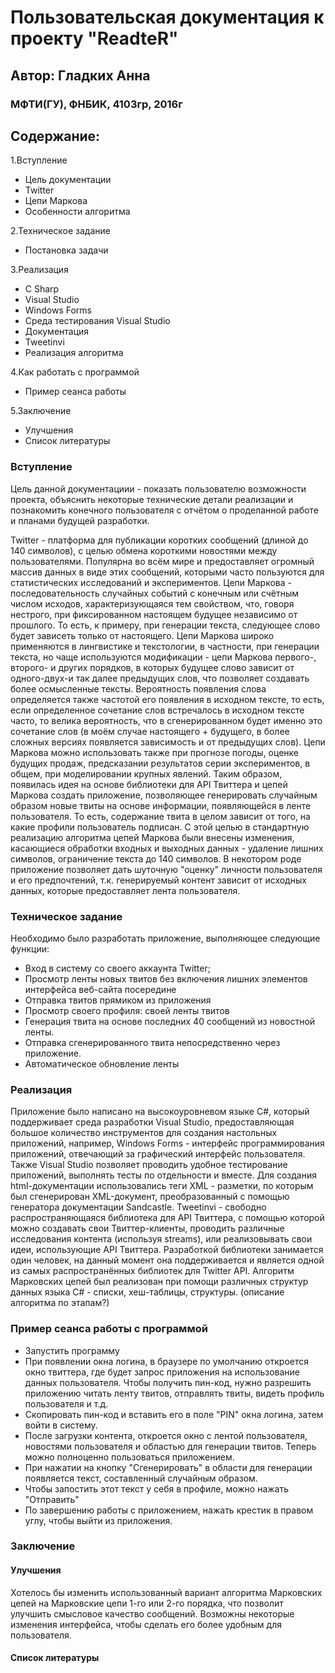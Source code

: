 # Пользовательская документация к проекту "ReadteR"
## Автор: Гладких Анна
### МФТИ(ГУ), ФНБИК, 4103гр, 2016г

## Содержание:
1.Вступление
  + Цель документации
  + Twitter
  + Цепи Маркова
  + Особенности алгоритма
  
2.Техническое задание
  + Постановка задачи
  
3.Реализация
  + C Sharp
  + Visual Studio
  + Windows Forms
  + Среда тестирования Visual Studio
  + Документация
  + Tweetinvi
  + Реализация алгоритма
  
4.Как работать с программой
  + Пример сеанса работы
  
5.Заключение
  + Улучшения
  + Список литературы

### Вступление
Цель данной документациии -  показать пользователю возможности проекта, объяснить некоторые технические детали реализации 
и познакомить конечного пользователя с отчётом о проделанной работе и планами будущей разработки.

Twitter - платформа для публикации коротких сообщений (длиной до 140 символов), с целью обмена короткими новостями между пользователями.
Популярна во всём мире и предоставляет огромный массив данных в виде этих сообщений, которыми часто пользуются для статистических исследований
и экспериментов. 
Цепи Маркова -  последовательность случайных событий с конечным или счётным числом исходов, характеризующаяся тем свойством, что, говоря нестрого,
при фиксированном настоящем будущее независимо от прошлого. То есть, к примеру, при генерации текста, следующее слово будет зависеть только от настоящего.
Цепи Маркова широко применяются в лингвистике и текстологии, в частности, при генерации текста, но чаще используются модификации - цепи Маркова первого-, второго-
и других порядков, в которых будущее слово зависит от одного-двух-и так далее предыдущих слов, что позволяет создавать более осмысленные тексты. Вероятность появления слова 
определяется также частотой его появления в исходном тексте, то есть, если определенное сочетание слов встречалось в исходном тексте часто, то велика вероятность,
что в сгенерированном будет именно это сочетание слов (в моём случае настоящего + будущего, в более сложных версиях появляется зависимость и от предыдущих
слов).
Цепи Маркова можно использовать также при прогнозе погоды, оценке будущих продаж, предсказании результатов серии экспериментов, в общем, при моделировании крупных явлений.
Таким образом, появилась идея на основе библиотеки для API Твиттера и цепей Маркова создать приложение, позволяющее генерировать случайным образом новые твиты на основе 
информации, появляющейся в ленте пользователя. То есть, содержание твита в целом зависит от того, на какие профили пользователь подписан. С этой целью в стандартную 
реализацию алгоритма цепей Маркова были внесены изменения, касающиеся обработки входных и выходных данных - удаление лишних символов, ограничение текста до 140 символов.
В некотором роде приложение позволяет дать шуточную "оценку" личности пользователя и его предпочтений, т.к. генерируемый контент зависит от исходных данных, которые 
предоставляет лента пользователя.

### Техническое задание
Необходимо было разработать приложение, выполняющее следующие функции:
* Вход в систему со своего аккаунта Twitter;
* Просмотр ленты новых твитов без включения лишних элементов интерфейса веб-сайта посередине
* Отправка твитов прямиком из приложения
* Просмотр своего профиля: своей ленты твитов
* Генерация твита на основе последних 40 сообщений из новостной ленты.
* Отправка сгенерированного твита непосредственно через приложение.
* Автоматическое обновление ленты

### Реализация
Приложение было написано на высокоуровневом языке C#, который поддерживает среда разработки Visual Studio, предоставляющая большое количество инструментов для создания
настольных приложений, например, Windows Forms - интерфейс программирования приложений, отвечающий за графический интерфейс пользователя. Также Visual Studio позволяет 
проводить удобное тестирование приложений, выполнять тесты по отдельности и вместе. Для создания html-документации использовались теги XML - разметки, по которым 
был сгенерирован XML-документ, преобразованный с помощью генератора документации Sandcastle.
Tweetinvi - свободно распространяющаяся библиотека для API Твиттера, с помощью которой можно создавать свои Твиттер-клиенты, проводить различные исследования контента
(используя streams), или реализовывать свои идеи, использующие API Твиттера. Разработкой библиотеки занимается один человек, на данный момент она поддерживается и является
одной из самых распространённых библиотек для Twitter API. 
Алгоритм Марковских цепей был реализован при помощи различных структур данных языка C# - списки, хеш-таблицы, структуры. 
(описание алгоритма по этапам?)

### Пример сеанса работы с программой
- Запустить программу
- При появлении окна логина, в браузере по умолчанию откроется окно твиттера, где будет запрос приложения на использование данных пользователя. Чтобы получить пин-код,
нужно разрешить приложению читать ленту твитов, отправлять твиты, видеть профиль пользователя и т.д.
- Скопировать пин-код и вставить его в поле "PIN" окна логина, затем войти в систему.
- После загрузки контента, откроется окно с лентой пользователя, новостями пользователя и областью для генерации твитов. Теперь можно полноценно пользоваться приложением.
- При нажатии на кнопку "Сгенерировать" в области для генерации появляется текст, составленный случайным образом.
- Чтобы запостить этот текст у себя в профиле, можно нажать "Отправить"
- По завершению работы с приложением, нажать крестик в правом углу, чтобы выйти из приложения.

### Заключение
#### Улучшения
Хотелось бы изменить использованный вариант алгоритма Марковских цепей на Марковские цепи 1-го или 2-го порядка, что позволит улучшить смысловое качество сообщений.
Возможны некоторые изменения интерфейса, чтобы сделать его более удобным для пользователя. 

#### Список литературы
